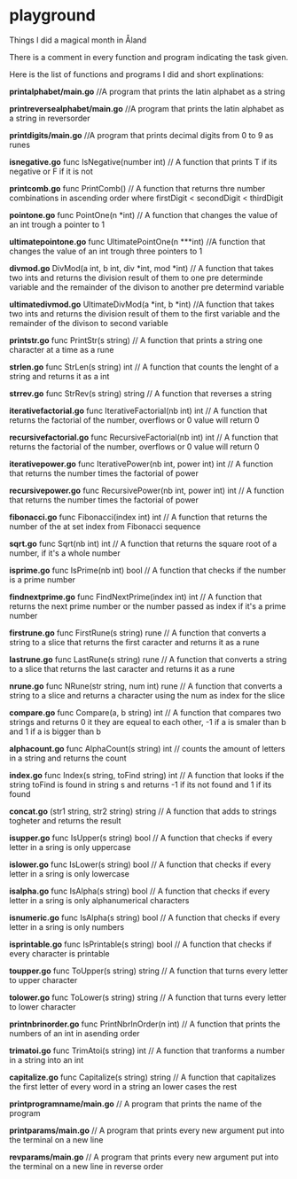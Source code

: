 # playground
Things I did a magical month in Åland

There is a comment in every function and program indicating the task given.

Here is the list of functions and programs I did and short explinations:

**printalphabet/main.go** 
//A program that prints the latin alphabet as a string
 
**printreversealphabet/main.go** 
//A program that prints the latin alphabet as a string in reversorder

**printdigits/main.go** 
//A program that prints decimal digits from 0 to 9 as runes

**isnegative.go** func IsNegative(number int)
// A function that prints T if its negative or F if it is not

**printcomb.go** func PrintComb()
// A function that returns thre number combinations in ascending order where firstDigit < secondDigit < thirdDigit

**pointone.go** func PointOne(n *int) 
// A function that changes the value of an int trough a pointer to 1

**ultimatepointone.go** func UltimatePointOne(n ***int) 
//A function that changes the value of an int trough three pointers to 1

**divmod.go** DivMod(a int, b int, div *int, mod *int) 
// A function that takes two ints and returns the division result of them to one pre determinde variable and the remainder of the divison to another pre determind variable

**ultimatedivmod.go** UltimateDivMod(a *int, b *int) 
//A function that takes two ints and returns the division result of them to the first variable and the remainder of the divison to second variable

**printstr.go** func PrintStr(s string) 
// A function that prints a string one character at a time as a rune 

**strlen.go** func StrLen(s string) int 
// A function that counts the lenght of a string and returns it as a int

**strrev.go** func StrRev(s string) string
// A function that reverses a string

**iterativefactorial.go** func IterativeFactorial(nb int) int 
// A function that returns the factorial of the number, overflows or 0 value will return 0

**recursivefactorial.go** func RecursiveFactorial(nb int) int 
// A function that returns the factorial of the number, overflows or 0 value will return 0

**iterativepower.go** func IterativePower(nb int, power int) int 
// A function that returns the number times the factorial of power

**recursivepower.go** func RecursivePower(nb int, power int) int 
// A function that returns the number times the factorial of power

**fibonacci.go** func Fibonacci(index int) int
// A function that returns the number of the at set index from Fibonacci sequence

**sqrt.go** func Sqrt(nb int) int
// A function that returns the square root of a number, if it's a whole number

**isprime.go** func IsPrime(nb int) bool
// A function that checks if the number is a prime number

**findnextprime.go** func FindNextPrime(index int) int 
// A function that returns the next prime number or the number passed as index if it's a prime number

**firstrune.go** func FirstRune(s string) rune 
// A function that converts a string to a slice that returns the first caracter and returns it as a rune

**lastrune.go** func LastRune(s string) rune
// A function that converts a string to a slice that returns the last caracter and returns it as a rune

**nrune.go**  func NRune(str string, num int) rune
// A function that converts a string to a slice and returns a character using the num as index for the slice

**compare.go** func Compare(a, b string) int 
// A function that compares two strings and returns 0 it they are equeal to each other, -1 if a is smaler than b and 1 if a is bigger than b

**alphacount.go** func AlphaCount(s string) int 
// counts the amount of letters in a string and returns the count

**index.go** func Index(s string, toFind string) int
// A function that looks if the string toFind is found in string s and returns -1 if its not found and 1 if its found

**concat.go** (str1 string, str2 string) string 
// A function that adds to strings togheter and returns the result

**isupper.go** func IsUpper(s string) bool 
// A function that checks if every letter in a sring is only uppercase

**islower.go** func IsLower(s string) bool
// A function that checks if every letter in a sring is only lowercase

**isalpha.go** func IsAlpha(s string) bool 
// A function that checks if every letter in a sring is only alphanumerical characters

**isnumeric.go** func IsAlpha(s string) bool 
// A function that checks if every letter in a sring is only numbers

**isprintable.go** func IsPrintable(s string) bool
// A function that checks if every character is printable

**toupper.go** func ToUpper(s string) string
// A function that turns every letter to upper character

**tolower.go** func ToLower(s string) string
//  A function that turns every letter to lower character

**printnbrinorder.go** func PrintNbrInOrder(n int) 
// A function that prints the numbers of an int in asending order

**trimatoi.go** func TrimAtoi(s string) int
// A function that tranforms a number in a string into an int

**capitalize.go** func Capitalize(s string) string
// A function that capitalizes the first letter of every word in a string an lower cases the rest

**printprogramname/main.go** 
// A program that prints the name of the program

**printparams/main.go**
// A program that prints every new argument put into the terminal on a new line

**revparams/main.go**
// A program that prints every new argument put into the terminal on a new line in reverse order

